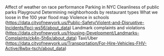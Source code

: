 Affect of weather on race performance
Parking in NYC
Cleanliness of public parks
Playground
Determining neighborhoods by restaurant types
What we loose in the 100 year flood map
Violence in schools (https://data.cityofnewyork.us/Public-Safety/Violent-and-Disruptive-Incidents/fpci-ws56/about_data)
Landmark complaints and violations (https://data.cityofnewyork.us/Housing-Development/Landmarks-Complaints/ck4n-5h6x/about_data)
Taxi/Uber (https://data.cityofnewyork.us/Transportation/For-Hire-Vehicles-FHV-Active/8wbx-tsch/about_data)
